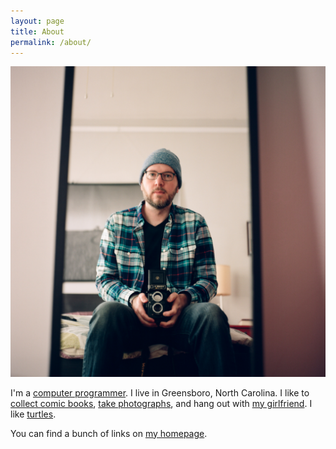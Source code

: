 ```yaml
---
layout: page
title: About
permalink: /about/
---
```


![Yours Truly][8]

I'm a [computer programmer][1]. I live in Greensboro, North Carolina. I like to [collect comic books][2], [take photographs][3], and hang out with [my girlfriend][4]. I like [turtles][5].

You can find a bunch of links on [my homepage][6].

[1]: http://myemma.com
[2]: http://comicbinder.com
[3]: http://photos.treypiepmeier.com
[4]: http://olivialeighmiller.com
[5]: http://www.nick.com/shows/ninja-turtles/
[6]: http://treypiepmeier.com
[7]: https://www.flickr.com/photos/livie_leigh/16127034269/
[8]: /img/blue-hat-yashica.jpg "The Author"
